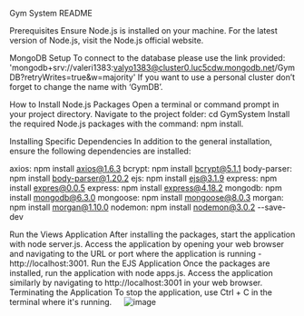 Gym System README

Prerequisites
Ensure Node.js is installed on your machine.
For the latest version of Node.js, visit the Node.js official website.

MongoDB Setup
To connect to the database please use the link provided: 'mongodb+srv://valeri1383:valyo1383@cluster0.luc5cdw.mongodb.net/GymDB?retryWrites=true&w=majority'
If you want to use a personal cluster don’t forget to change the name with ‘GymDB’.

How to Install Node.js Packages
Open a terminal or command prompt in your project directory.
Navigate to the project folder: cd GymSystem
Install the required Node.js packages with the command: npm install.

Installing Specific Dependencies
In addition to the general installation, ensure the following dependencies are installed:

axios: npm install axios@1.6.3
bcrypt: npm install bcrypt@5.1.1
body-parser: npm install body-parser@1.20.2
ejs: npm install ejs@3.1.9
express: npm install expres@0.0.5 
express: npm install express@4.18.2
mongodb: npm install mongodb@6.3.0
mongoose: npm install mongoose@8.0.3
morgan: npm install morgan@1.10.0
nodemon: npm install nodemon@3.0.2 --save-dev

Run the Views Application
After installing the packages, start the application with node server.js.
Access the application by opening your web browser and navigating to the URL or port where the application is running - http://localhost:3001.
Run the EJS Application
Once the packages are installed, run the application with node apps.js.
Access the application similarly by navigating to http://localhost:3001 in your web browser.
Terminating the Application
To stop the application, use Ctrl + C in the terminal where it's running.
 
![image](https://github.com/valeri1383/GymSystemGit/assets/48549837/70f145e3-bcf6-40e0-8881-89d5d18aea5c)
